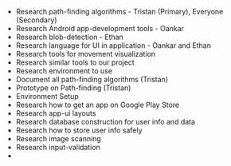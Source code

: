 - Research path-finding algorithms - Tristan (Primary), Everyone (Secondary)
- Research Android app-development tools - Oankar
- Research blob-detection - Ethan
- Research language for UI in application - Oankar and Ethan
- Research tools for movement visualization
- Research similar tools to our project
- Research environment to use
- Document all path-finding algorithms (Tristan)
- Prototype on Path-finding (Tristan)
- Environment Setup
- Research how to get an app on Google Play Store
- Research app-ui layouts
- Research database construction for user info and data
- Research how to store user info safely
- Research image scanning
- Research input-validation
- 

